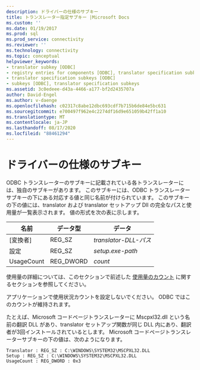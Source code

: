 ```yaml
---
description: ドライバーの仕様のサブキー
title: トランスレーター指定サブキー |Microsoft Docs
ms.custom: ''
ms.date: 01/19/2017
ms.prod: sql
ms.prod_service: connectivity
ms.reviewer: ''
ms.technology: connectivity
ms.topic: conceptual
helpviewer_keywords:
- translator subkey [ODBC]
- registry entries for components [ODBC], translator specification subkeys
- translator specification subkeys [ODBC]
- subkeys [ODBC], translator specification subkeys
ms.assetid: 3c0edeee-d43a-4466-a177-bf2d2435707a
author: David-Engel
ms.author: v-daenge
ms.openlocfilehash: c02317c8abe12dbc693cdf7b715b6de84e5bc631
ms.sourcegitcommit: e700497f962e4c2274df16d9e651059b42ff1a10
ms.translationtype: MT
ms.contentlocale: ja-JP
ms.lasthandoff: 08/17/2020
ms.locfileid: "88461294"
---
```

# <a name="translator-specification-subkeys"></a>ドライバーの仕様のサブキー
ODBC トランスレーターのサブキーに記載されている各トランスレーターには、独自のサブキーがあります。 このサブキーには、ODBC トランスレーターサブキーの下にある対応する値と同じ名前が付けられています。 このサブキーの下の値には、translator および translator セットアップ Dll の完全なパスと使用量が一覧表示されます。 値の形式を次の表に示します。  
  
|名前|データ型|データ|  
|----------|---------------|----------|  
|[変換者]|REG_SZ|*translator-DLL-パス*|  
|設定|REG_SZ|*setup.exe-path*|  
|UsageCount|REG_DWORD|*count*|  
  
 使用量の詳細については、このセクションで前述した [使用量のカウント](../../../odbc/reference/install/usage-counting.md) に関するセクションを参照してください。  
  
 アプリケーションで使用状況カウントを設定しないでください。 ODBC ではこのカウントが維持されます。  
  
 たとえば、Microsoft コードページトランスレーターに Mscpxl32.dll という名前の翻訳 DLL があり、translator セットアップ関数が同じ DLL 内にあり、翻訳者が3回インストールされているとします。 Microsoft コードページトランスレーターサブキーの下の値は、次のようになります。  
  
```  
Translator : REG_SZ : C:\WINDOWS\SYSTEM32\MSCPXL32.DLL  
Setup : REG_SZ : C:\WINDOWS\SYSTEM32\MSCPXL32.DLL  
UsageCount : REG_DWORD : 0x3  
```
